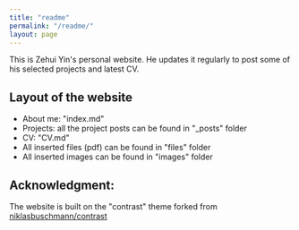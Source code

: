 ```yaml
---
title: "readme"
permalink: "/readme/"
layout: page
---
```


This is Zehui Yin's personal website. He updates it regularly to post some of his selected projects and latest CV.

## Layout of the website

- About me: "index.md"
- Projects: all the project posts can be found in "_posts" folder
- CV: "CV.md"
- All inserted files (pdf) can be found in "files" folder
- All inserted images can be found in "images" folder

## Acknowledgment:
The website is built on the "contrast" theme forked from [niklasbuschmann/contrast](https://github.com/niklasbuschmann/contrast)
